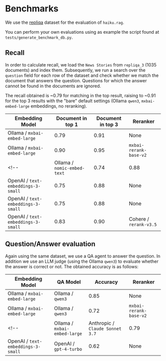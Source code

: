 # Benchmarks

We use the [repliqa](https://huggingface.co/datasets/ServiceNow/repliqa) dataset for the evaluation of `haiku.rag`.

You can perform your own evaluations using as example the script found at
`tests/generate_benchmark_db.py`.

## Recall

In order to calculate recall, we load the `News Stories` from `repliqa_3` (1035 documents) and index them. Subsequently, we run a search over the `question` field for each row of the dataset and check whether we match the document that answers the question. Questions for which the answer cannot be found in the documents are ignored.


The recall obtained is ~0.79 for matching in the top result, raising to ~0.91 for the top 3 results with the "bare" default settings (Ollama `qwen3`, `mxbai-embed-large` embeddings, no reranking).

| Embedding Model                       | Document in top 1 | Document in top 3 | Reranker               |
|---------------------------------------|-------------------|-------------------|------------------------|
| Ollama / `mxbai-embed-large`          | 0.79              | 0.91              | None                   |
| Ollama / `mxbai-embed-large`          | 0.90              | 0.95              | `mxbai-rerank-base-v2` |
<!-- | Ollama / `nomic-embed-text`           | 0.74              | 0.88              | None                   |
| OpenAI / `text-embeddings-3-small`    | 0.75              | 0.88              | None                   |
| OpenAI / `text-embeddings-3-small`    | 0.75              | 0.88              | None                   |
| OpenAI / `text-embeddings-3-small`    | 0.83              | 0.90              | Cohere / `rerank-v3.5` | -->

## Question/Answer evaluation

Again using the same dataset, we use a QA agent to answer the question. In addition we use an LLM judge (using the Ollama `qwen3`) to evaluate whether the answer is correct or not. The obtained accuracy is as follows:

| Embedding Model                    | QA Model                          | Accuracy  | Reranker               |
|------------------------------------|-----------------------------------|-----------|------------------------|
| Ollama / `mxbai-embed-large`       | Ollama / `qwen3`                  | 0.85      | None                   |
| Ollama / `mxbai-embed-large`       | Ollama / `qwen3`                  | 0.72      | `mxbai-rerank-base-v2` |
<!-- | Ollama / `mxbai-embed-large`       | Anthropic / `Claude Sonnet 3.7`   | 0.79      | None                   |
| OpenAI / `text-embeddings-3-small` | OpenAI / `gpt-4-turbo`            | 0.62      | None                   | -->
